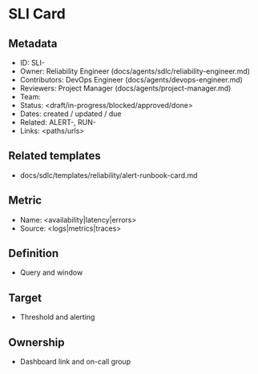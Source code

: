 # SLI Card

## Metadata
- ID: SLI-<id>
- Owner: Reliability Engineer (docs/agents/sdlc/reliability-engineer.md)
- Contributors: DevOps Engineer (docs/agents/devops-engineer.md)
- Reviewers: Project Manager (docs/agents/project-manager.md)
- Team: <team>
- Status: <draft/in-progress/blocked/approved/done>
- Dates: created <YYYY-MM-DD> / updated <YYYY-MM-DD> / due <YYYY-MM-DD>
- Related: ALERT-<id>, RUN-<id>
- Links: <paths/urls>

## Related templates
- docs/sdlc/templates/reliability/alert-runbook-card.md

## Metric
- Name: <availability|latency|errors>
- Source: <logs|metrics|traces>

## Definition
- Query and window

## Target
- Threshold and alerting

## Ownership
- Dashboard link and on-call group
